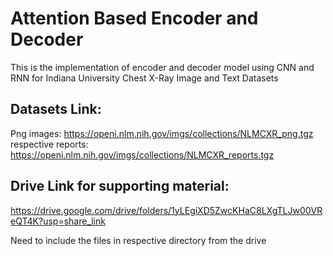 # Attention Based Encoder and Decoder
 This is the implementation of encoder and decoder model using CNN and RNN for Indiana University Chest X-Ray Image and Text Datasets 
## Datasets Link:
Png images: https://openi.nlm.nih.gov/imgs/collections/NLMCXR_png.tgz
respective reports: https://openi.nlm.nih.gov/imgs/collections/NLMCXR_reports.tgz
## Drive Link for supporting material:
https://drive.google.com/drive/folders/1yLEgiXD5ZwcKHaC8LXgTLJw00VReQT4K?usp=share_link

Need to include the files in respective directory from the drive 
